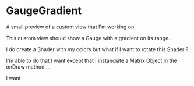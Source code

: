 # GaugeGradient
A small preview of a custom view that I'm working on.

This custom view should show a Gauge with a gradient on its range.

I do create a Shader with my colors but what if I want to rotate this Shader ?

I'm able to do that I want except that I instanciate a Matrix Object in the onDraw method ...

I want 
